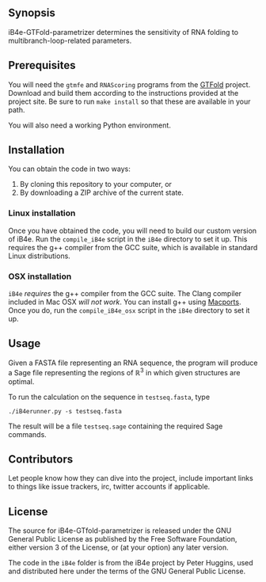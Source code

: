 ## Synopsis

iB4e-GTFold-parametrizer determines the sensitivity of RNA folding to multibranch-loop-related parameters.

## Prerequisites

You will need the `gtmfe` and `RNAScoring` programs from the [GTFold][gtfold] project.
Download and build them according to the instructions provided at the project site.
Be sure to run `make install` so that these are available in your path.

You will also need a working Python environment.

## Installation

You can obtain the code in two ways:

1. By cloning this repository to your computer, or
1. By downloading a ZIP archive of the current state.

### Linux installation
Once you have obtained the code, you will need to build our custom version of iB4e.
Run the `compile_iB4e` script in the `iB4e` directory to set it up.
This requires the g++ compiler from the GCC suite, which is available in standard Linux distributions.

### OSX installation

`iB4e` *requires* the g++ compiler from the GCC suite.
The Clang compiler included in Mac OSX *will not work*.
You can install g++ using [Macports][macports].
Once you do, run the `compile_iB4e_osx` script in the `iB4e` directory to set it up.

## Usage

Given a FASTA file representing an RNA sequence, the program will produce a Sage file representing the regions of ℝ<sup>3</sup> in which given structures are optimal.

To run the calculation on the sequence in `testseq.fasta`, type

    ./iB4erunner.py -s testseq.fasta

The result will be a file `testseq.sage` containing the required Sage commands.

## Contributors

Let people know how they can dive into the project, include important links to things like issue trackers, irc, twitter accounts if applicable.

## License

The source for iB4e-GTfold-parametrizer is released under the GNU General Public License as published by the Free Software Foundation, either version 3 of the License, or (at your option) any
later version.

The code in the `iB4e` folder is from the iB4e project by Peter Huggins, used and distributed here under the terms of the GNU General Public License.

[gtfold]: https://github.com/gtfold/gtfold
[macports]: https://www.macports.org/
